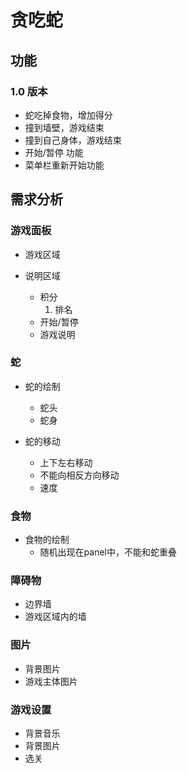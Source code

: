 # 贪吃蛇

## 功能

### 1.0 版本

* 蛇吃掉食物，增加得分
* 撞到墙壁，游戏结束
* 撞到自己身体，游戏结束
* 开始/暂停 功能
* 菜单栏重新开始功能


## 需求分析

### 游戏面板

* 游戏区域

* 说明区域
  * 积分
    1. 排名
  * 开始/暂停
  * 游戏说明

### 蛇

* 蛇的绘制
    * 蛇头
    * 蛇身

* 蛇的移动
    * 上下左右移动
    * 不能向相反方向移动
    * 速度

### 食物

* 食物的绘制
    * 随机出现在panel中，不能和蛇重叠

### 障碍物

* 边界墙
* 游戏区域内的墙

### 图片

* 背景图片
* 游戏主体图片

### 游戏设置

* 背景音乐
* 背景图片
* 选关